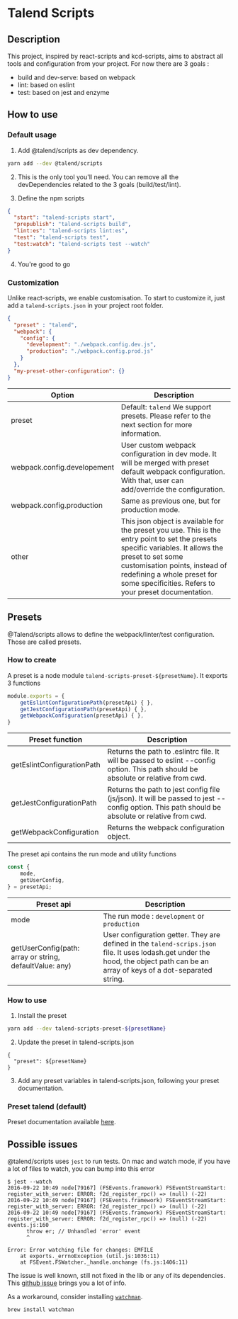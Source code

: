 # Talend Scripts

## Description

This project, inspired by react-scripts and kcd-scripts, aims to abstract all tools and configuration from your project.
For now there are 3 goals : 
* build and dev-serve: based on webpack
* lint: based on eslint
* test: based on jest and enzyme

## How to use

### Default usage

1. Add @talend/scripts as dev dependency.
```bash
yarn add --dev @talend/scripts
```

2. This is the only tool you'll need. You can remove all the devDependencies related to the 3 goals (build/test/lint).

3. Define the npm scripts
```json
{
  "start": "talend-scripts start",
  "prepublish": "talend-scripts build",
  "lint:es": "talend-scripts lint:es",
  "test": "talend-scripts test",
  "test:watch": "talend-scripts test --watch"
}
```

4. You're good to go

### Customization

Unlike react-scripts, we enable customisation. To start to customize it, just add a `talend-scripts.json` in your project root folder.

```json
{
  "preset" : "talend",
  "webpack": {
    "config": {
      "development": "./webpack.config.dev.js",
      "production": "./webpack.config.prod.js"
    }
  },
  "my-preset-other-configuration": {}
}
```

| Option | Description |
|---|---|
| preset | Default: `talend` We support presets. Please refer to the next section for more information. |
| webpack.config.developement | User custom webpack configuration in dev mode. It will be merged with preset default webpack configuration. With that, user can add/override the configuration. |
| webpack.config.production | Same as previous one, but for production mode. |
| other | This json object is available for the preset you use. This is the entry point to set the presets specific variables. It allows the preset to set some customisation points, instead of redefining a whole preset for some specificities. Refers to your preset documentation. |

## Presets

@Talend/scripts allows to define the webpack/linter/test configuration. Those are called presets.

### How to create

A preset is a node module `talend-scripts-preset-${presetName}`. It exports 3 functions 

```javascript
module.exports = {
	getEslintConfigurationPath(presetApi) { },
	getJestConfigurationPath(presetApi) { },
	getWebpackConfiguration(presetApi) { },
}
```
| Preset function | Description |
|---|---|
| getEslintConfigurationPath | Returns the path to .eslintrc file. It will be passed to eslint --config option. This path should be absolute or relative from cwd. |
| getJestConfigurationPath | Returns the path to jest config file (js/json). It will be passed to jest --config option. This path should be absolute or relative from cwd. |
| getWebpackConfiguration | Returns the webpack configuration object. |


The preset api contains the run mode and utility functions

```javascript
const {
	mode,
	getUserConfig,
} = presetApi;
```

| Preset api | Description |
|---|---|
| mode | The run mode : `development` or `production` |
| getUserConfig(path: array or string, defaultValue: any) | User configuration getter. They are defined in the `talend-scrips.json` file. It uses lodash.get under the hood, the object path can be an array of keys of a dot-separated string. |

### How to use

1. Install the preset

```bash
yarn add --dev talend-scripts-preset-${presetName}
```

2. Update the preset in talend-scripts.json

```
{
  "preset": ${presetName}
}
```

3. Add any preset variables in talend-scripts.json, following your preset documentation.

### Preset talend (default)

Preset documentation available [here](./preset/README.md).

## Possible issues

@talend/scripts uses `jest` to run tests. On mac and watch mode, if you have a lot of files to watch, you can bump into this error
```
$ jest --watch
2016-09-22 10:49 node[79167] (FSEvents.framework) FSEventStreamStart: register_with_server: ERROR: f2d_register_rpc() => (null) (-22)
2016-09-22 10:49 node[79167] (FSEvents.framework) FSEventStreamStart: register_with_server: ERROR: f2d_register_rpc() => (null) (-22)
2016-09-22 10:49 node[79167] (FSEvents.framework) FSEventStreamStart: register_with_server: ERROR: f2d_register_rpc() => (null) (-22)
events.js:160
      throw er; // Unhandled 'error' event
      ^

Error: Error watching file for changes: EMFILE
    at exports._errnoException (util.js:1036:11)
    at FSEvent.FSWatcher._handle.onchange (fs.js:1406:11)
```

The issue is well known, still not fixed in the lib or any of its dependencies.
This [github issue](https://github.com/facebook/jest/issues/1767) brings you a lot of info.

As a workaround, consider installing [`watchman`](https://facebook.github.io/watchman/).
```
brew install watchman
```
